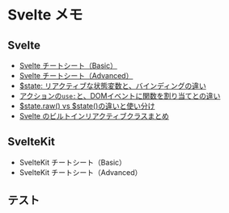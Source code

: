 # Svelte メモ


## Svelte
- [Svelte チートシート（Basic）](./basic-svelte-cheat-sheet.md)
- [Svelte チートシート（Advanced）](./advanced-svelte-cheat-sheet.md)
- [$state: リアクティブな状態変数と、バインディングの違い](./reactive-state-variables-vs-bindings.md)
- [アクションの`use:`と、DOMイベントに関数を割り当てとの違い](./action-use-vs-function-to-a-dom-event.md)
- [$state.raw() vs $state()の違いと使い分け](./raw-state-explained.md)
- [Svelte のビルトインリアクティブクラスまとめ](./built-in-reactive-classes.md)



## SvelteKit
- SvelteKit チートシート（Basic）
- SvelteKit チートシート（Advanced）


## テスト

